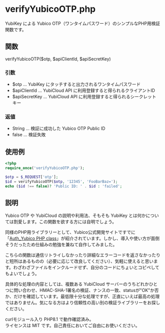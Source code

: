 # verifyYubicoOTP.php

YubiKey による Yubico OTP（ワンタイムパスワード）のシンプルなPHP用検証関数です。  

## 関数

verifyYubicoOTP($otp, $apiClientId, $apiSecretKey)

### 引数
+ $otp … YubiKey にタッチすると出力されるワンタイムパスワード
+ $apiClientId … YubiCloud API に利用登録すると得られるクライアントID
+ $apiSecretKey … YubiCloud API に利用登録すると得られるシークレットキー

### 返値

+ String … 検証に成功した Yubico OTP Public ID
+ false … 検証失敗

## 使用例

```PHP
<?php
require_once('verifyYubicoOTP.php');

$otp = $_REQUEST['otp'];
$id = verifyYubicoOTP($otp, '12345', 'FooBarBaz=');
echo ($id !== false)? 'Public ID: ' . $id : 'failed';
```

## 説明

Yubico OTP や YubiCloud の説明や利用法、そもそも YubiKey とは何かについては割愛します。この関数を欲する方には自明でしょう。

同様のPHP用ライブラリーとして、Yubico公式開発サイトですでに「[Auth_Yubico PHP class](https://developers.yubico.com/php-yubico/)」が紹介されています。しかし、導入や使い方が面倒そうだったため仕組みの勉強を兼ねて自作してみました。

こちらの関数は通信リトライしなかったり詳細なエラーコードを返さなかったりと短所はあるものの（必要に応じて改良してください）、気軽に使えると思います。わざわざファイルをインクルードせず、自分のコードにちょいとコピペしてもよいでしょう。

具体的な処理の内容としては、複数ある YubiCloud サーバーのうちどれかひとつに問い合わせ、HMAC-SHA-1署名の検証、ナンスの一致、statusが"OK"か否か、だけを確認しています。最低限十分な処理ですが、正直にいえば最高の処理ではありません。気になる方はより信頼性の高い別の検証ライブラリーをお探しください。

curlモジュール入り PHP8.1 で動作確認済み。  
ライセンスは MIT です。自己責任においてご自由にお使いください。
